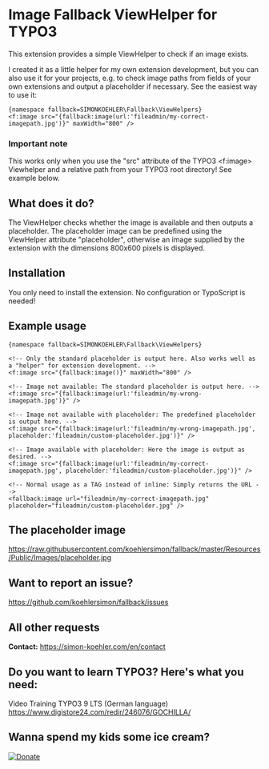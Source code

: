 # Image Fallback ViewHelper for TYPO3

This extension provides a simple ViewHelper to check if an image exists.

I created it as a little helper for my own extension development, but you can also use it for your projects, e.g. to check image paths from fields of your own extensions and output a placeholder if necessary. See the easiest way to use it:

```
{namespace fallback=SIMONKOEHLER\Fallback\ViewHelpers}
<f:image src="{fallback:image(url:'fileadmin/my-correct-imagepath.jpg')}" maxWidth="800" />
```

### Important note
This works only when you use the "src" attribute of the TYPO3 <f:image> Viewhelper and a relative path from your TYPO3 root directory! See example below.

## What does it do?

The ViewHelper checks whether the image is available and then outputs a placeholder. The placeholder image can be predefined using the ViewHelper attribute "placeholder", otherwise an image supplied by the extension with the dimensions 800x600 pixels is displayed.

## Installation

You only need to install the extension. No configuration or TypoScript is needed!

## Example usage

```
{namespace fallback=SIMONKOEHLER\Fallback\ViewHelpers}

<!-- Only the standard placeholder is output here. Also works well as a "helper" for extension development. -->
<f:image src="{fallback:image()}" maxWidth="800" />

<!-- Image not available: The standard placeholder is output here. -->
<f:image src="{fallback:image(url:'fileadmin/my-wrong-imagepath.jpg')}" />

<!-- Image not available with placeholder: The predefined placeholder is output here. -->
<f:image src="{fallback:image(url:'fileadmin/my-wrong-imagepath.jpg', placeholder:'fileadmin/custom-placeholder.jpg')}" />

<!-- Image available with placeholder: Here the image is output as desired. -->
<f:image src="{fallback:image(url:'fileadmin/my-correct-imagepath.jpg', placeholder:'fileadmin/custom-placeholder.jpg')}" />

<!-- Normal usage as a TAG instead of inline: Simply returns the URL -->
<fallback:image url="fileadmin/my-correct-imagepath.jpg" placeholder="fileadmin/custom-placeholder.jpg" />
```

## The placeholder image

https://raw.githubusercontent.com/koehlersimon/fallback/master/Resources/Public/Images/placeholder.jpg

## Want to report an issue?

https://github.com/koehlersimon/fallback/issues

## All other requests

**Contact:** https://simon-koehler.com/en/contact

## Do you want to learn TYPO3? Here's what you need:
Video Training TYPO3 9 LTS (German language)
https://www.digistore24.com/redir/246076/GOCHILLA/

## Wanna spend my kids some ice cream?
[![Donate](https://img.shields.io/badge/Donate-PayPal-green.svg)](https://paypal.me/typo3freelancer/5)
